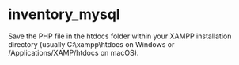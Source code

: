 # inventory_mysql

Save the PHP file in the htdocs folder within your XAMPP installation directory (usually C:\xampp\htdocs on Windows or /Applications/XAMP/htdocs on macOS).
